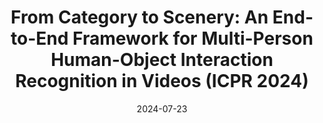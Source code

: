 ---
title: "From Category to Scenery: An End-to-End Framework for Multi-Person Human-Object Interaction Recognition in Videos (ICPR 2024)"
collection: publications
permalink: /publication/2024-CATS
date: 2024-07-23
venue: 'International Conference on Pattern Recognition'
paperurl: '/files/pdf/research/cats.pdf'
link: 'https://arxiv.org/pdf/2407.00917'
github: 'https://github.com/tanqiu98/CATS'
image: '/images/publications/CATS.png'




citation: '@inproceedings{qiao2025category,
  title={From Category to Scenery: An End-to-End Framework for Multi-Person Human-Object Interaction Recognition in Videos},
  author={Qiao, Tanqiu and Li, Ruochen and Li, Frederick WB and Shum, Hubert PH},
  booktitle={International Conference on Pattern Recognition},
  pages={262--277},
  year={2025},
  organization={Springer}
}'
---